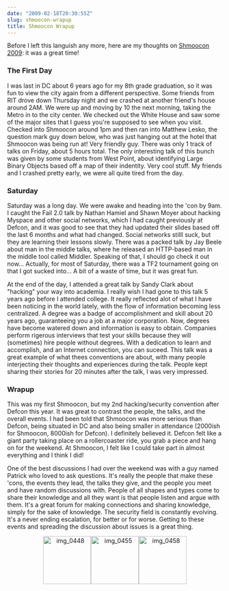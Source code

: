 ```yaml
---
date: "2009-02-18T20:30:55Z"
slug: shmoocon-wrapup
title: Shmoocon Wrapup
---
```


Before I left this languish any more, here are my thoughts on
<a title="http://www.shmoocon.org/" href="http://www.shmoocon.org/" target="_blank">Shmoocon
2009</a>: it was a great time!

<h3>The First Day</h3>
I was last in DC about 6 years ago for my 8th grade graduation, so it was fun to view the city again from a different perspective. Some friends from RIT drove down Thursday night and we crashed at another friend's house around 2AM. We were up and moving by 10 the next morning, taking the Metro in to the city center. We checked out the White House and saw some of the major sites that I guess you're supposed to see when you visit. Checked into Shmoocon around 1pm and then ran into Matthew Lesko, the question mark guy down below, who was just hanging out at the hotel that Shmoocon was being run at! Very friendly guy. There was only 1 track of talks on Friday, about 5 hours total. The only interesting talk of this bunch was given by some students from West Point, about identifying Large Binary Objects based off a map of their indentity. Very cool stuff. My friends and I crashed pretty early, we were all quite tired from the day.
<h3>Saturday</h3>
Saturday was a long day. We were awake and heading into the 'con by 9am. I caught the Fail 2.0 talk by Nathan Hamiel and Shawn Moyer about hacking Myspace and other social networks, which I had caught previously at Defcon, and it was good to see that they had updated their slides based off the last 6 months and what had changed. Social networks stilll suck, but they are learning their lessons slowly. There was a packed talk by Jay Beele about man in the middle talks, where he released an HTTP-based man in the middle tool called Middler. Speaking of that, I should go check it out now... Actually, for most of Saturday, there was a TF2 tournament going on that I got sucked into... A bit of a waste of time, but it was great fun.

At the end of the day, I attended a great talk by Sandy Clark about "hacking"
your way into academia. I really wish I had gone to this talk 5 years ago before
I attended college. It really reflected alot of what I have been noticing in the
world lately, with the flow of information becoming less centralized. A degree
was a badge of accomplishment and skill about 20 years ago, guaranteeing you a
job at a major corporation. Now, degrees have become watered down and
information is easy to obtain. Companies perform rigerous interviews that test
your skills because they will (sometimes) hire people without degrees. With a
dedication to learn and accomplish, and an Internet connection, you can suceed.
This talk was a great example of what thees conventions are about, with many
people interjecting their thoughts and experiences during the talk. People kept
sharing their stories for 20 minutes after the talk, I was very impressed.

<h3>Wrapup</h3>
This was my first Shmoocon, but my 2nd hacking/security convention after Defcon this year. It was great to contrast the people, the talks, and the overall events. I had been told that Shmoocon was more serious than Defcon, being situated in DC and also being smaller in attendance (2000ish for Shmoocon, 8000ish for Defcon). I definitely believed it. Defcon felt like a giant party taking place on a rollercoaster ride, you grab a piece and hang on for the weekend. At Shmoocon, I felt like I could take part in almost everything and I think I did!

One of the best discussions I had over the weekend was with a guy named Patrick
who loved to ask questions. It's really the people that make these 'cons, the
events they lead, the talks they give, and the people you meet and have random
discussions with. People of all shapes and types come to share their knowledge
and all they want is that people listen and argue with them. It's a great forum
for making connections and sharing knowledge, simply for the sake of knowledge.
The security field is constantly evolving. It's a never ending escalation, for
better or for worse. Getting to these events and spreading the discussion about
issues is a great thing.

<p style="text-align: center;"><a href="http://www.thebehrensventure.com/wp-content/uploads/2009/02/img_0448.jpg"><img class="size-thumbnail wp-image-341 alignnone" title="img_0448" src="http://www.thebehrensventure.com/wp-content/uploads/2009/02/img_0448-112x112.jpg" alt="img_0448" width="112" height="112" /></a><a href="http://www.thebehrensventure.com/wp-content/uploads/2009/02/img_0455.jpg"><img class="size-thumbnail wp-image-340 alignnone" title="img_0455" src="http://www.thebehrensventure.com/wp-content/uploads/2009/02/img_0455-112x112.jpg" alt="img_0455" width="112" height="112" /></a><a href="http://www.thebehrensventure.com/wp-content/uploads/2009/02/img_0458.jpg"><img class="size-thumbnail wp-image-339 alignnone" title="Jumbo Slice is amazing pizza!" src="http://www.thebehrensventure.com/wp-content/uploads/2009/02/img_0458-112x112.jpg" alt="img_0458" width="112" height="112" /></a></p>
